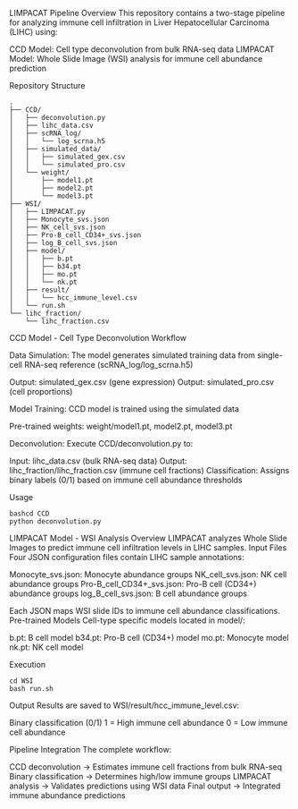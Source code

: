 LIMPACAT Pipeline
Overview
This repository contains a two-stage pipeline for analyzing immune cell infiltration in Liver Hepatocellular Carcinoma (LIHC) using:

CCD Model: Cell type deconvolution from bulk RNA-seq data
LIMPACAT Model: Whole Slide Image (WSI) analysis for immune cell abundance prediction

Repository Structure
```
.
├── CCD/
│   ├── deconvolution.py
│   ├── lihc_data.csv
│   ├── scRNA_log/
│   │   └── log_scrna.h5
│   ├── simulated_data/
│   │   ├── simulated_gex.csv
│   │   └── simulated_pro.csv
│   └── weight/
│       ├── model1.pt
│       ├── model2.pt
│       └── model3.pt
├── WSI/
│   ├── LIMPACAT.py
│   ├── Monocyte_svs.json
│   ├── NK_cell_svs.json
│   ├── Pro-B_cell_CD34+_svs.json
│   ├── log_B_cell_svs.json
│   ├── model/
│   │   ├── b.pt
│   │   ├── b34.pt
│   │   ├── mo.pt
│   │   └── nk.pt
│   ├── result/
│   │   └── hcc_immune_level.csv
│   └── run.sh
└── lihc_fraction/
    └── lihc_fraction.csv
```

CCD Model - Cell Type Deconvolution
Workflow

Data Simulation: The model generates simulated training data from single-cell RNA-seq reference (scRNA_log/log_scrna.h5)

Output: simulated_gex.csv (gene expression)
Output: simulated_pro.csv (cell proportions)


Model Training: CCD model is trained using the simulated data

Pre-trained weights: weight/model1.pt, model2.pt, model3.pt


Deconvolution: Execute CCD/deconvolution.py to:

Input: lihc_data.csv (bulk RNA-seq data)
Output: lihc_fraction/lihc_fraction.csv (immune cell fractions)
Classification: Assigns binary labels (0/1) based on immune cell abundance thresholds



Usage
```
bashcd CCD
python deconvolution.py
```


LIMPACAT Model - WSI Analysis
Overview
LIMPACAT analyzes Whole Slide Images to predict immune cell infiltration levels in LIHC samples.
Input Files
Four JSON configuration files contain LIHC sample annotations:

Monocyte_svs.json: Monocyte abundance groups
NK_cell_svs.json: NK cell abundance groups
Pro-B_cell_CD34+_svs.json: Pro-B cell (CD34+) abundance groups
log_B_cell_svs.json: B cell abundance groups

Each JSON maps WSI slide IDs to immune cell abundance classifications.
Pre-trained Models
Cell-type specific models located in model/:

b.pt: B cell model
b34.pt: Pro-B cell (CD34+) model
mo.pt: Monocyte model
nk.pt: NK cell model

Execution
```
cd WSI
bash run.sh
```
Output
Results are saved to WSI/result/hcc_immune_level.csv:

Binary classification (0/1)
1 = High immune cell abundance
0 = Low immune cell abundance

Pipeline Integration
The complete workflow:

CCD deconvolution → Estimates immune cell fractions from bulk RNA-seq
Binary classification → Determines high/low immune groups
LIMPACAT analysis → Validates predictions using WSI data
Final output → Integrated immune abundance predictions
